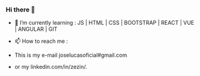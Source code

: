 ### Hi there 👋


- 🌱 I’m currently learning :
JS | HTML | CSS | BOOTSTRAP | REACT | VUE | ANGULAR | GIT 

- 📫 How to reach me : 
- This is my e-mail joselucasoficial#gmail.com
- or my linkedin.com/in/zezin/.
